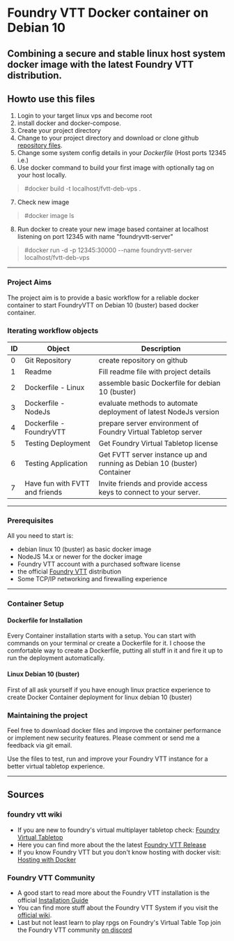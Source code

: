 # Foundry VTT Docker container on Debian 10
Combining a secure and stable linux host system docker image with the latest Foundry VTT distribution.
----

## Howto use this files
1. Login to your target linux vps and become root
2. install docker and docker-compose.
3. Create your project directory
4. Change to your project directory and download or clone github [repository files](https://github.com/k8af/fvtt-deb-vps).
5. Change some system config details in your *Dockerfile* (Host ports 12345 i.e.)
6. Use docker command to build your first image with optionally tag on your host locally.
> #docker build -t localhost/fvtt-deb-vps .

7. Check new image
> #docker image ls

8. Run docker to create your new image based container at localhost listening on port 12345 with name "foundryvtt-server"
> #docker run -d -p 12345:30000 --name foundryvtt-server localhost/fvtt-deb-vps
----

### Project Aims
The project aim is to provide a basic workflow for a reliable docker container to start FoundryVTT on Debian 10 (buster) based docker container. 

### Iterating workflow objects
| ID | Object | Description |
| - | - | - |
| 0 | Git Repository | create repository on github |
| 1 | Readme | Fill readme file with project details |
| 2 | Dockerfile - Linux | assemble basic Dockerfile for debian 10 (buster) |
| 3 | Dockerfile - NodeJs | evaluate methods to automate deployment of latest NodeJs version |
| 4 | Dockerfile - FoundryVTT | prepare server environment of Foundry Virtual Tabletop server |
| 5 | Testing Deployment | Get Foundry Virtual Tabletop license|
| 6 | Testing Application | Get FVTT server instance up and running as Debian 10 (buster) Container |
| 7 | Have fun with FVTT and friends | Invite friends and provide access keys to connect to your server.|

----

### Prerequisites
All you need to start is:
- debian linux 10 (buster) as basic docker image
- NodeJS 14.x or newer for the docker image
- Foundry VTT account with a purchased software license
- the official [Foundry VTT](https://foundryvtt.com) distribution
- Some TCP/IP networking and firewalling experience

----


### Container Setup

#### Dockerfile for Installation
Every Container installation starts with a setup. You can start with commands on your terminal or create a Dockerfile for it. I choose the comfortable way to create a Dockerfile, putting all stuff in it and fire it up to run the deployment automatically.

#### Linux Debian 10 (buster)
First of all ask yourself if you have enough linux practice experience to create Docker Container deployment for linux debian 10 (buster)

### Maintaining the project
Feel free to download docker files and improve the container performance or implement new security features.
Please comment or send me a feedback via git email.

Use the files to test, run and improve your Foundry VTT instance for a better virtual tabletop experience.

----

## Sources
### foundry vtt wiki
- If you are new to foundry's virtual multiplayer tabletop check: [Foundry Virtual Tabletop](https://foundryvtt.com/)
- Here you can find more about the the latest [Foundry VTT Release](https://foundryvtt.com/releases/9.238)
- If you know Foundry VTT but you don't know hosting with docker visit: [Hosting with Docker](https://foundryvtt.wiki/en/setup/hosting/Docker)

### Foundry VTT Community
- A good start to read more about the Foundry VTT installation is the official [Installation Guide](https://foundryvtt.com/article/installation/)
- You can find more stuff about the Foundry VTT System if you visit the [official wiki](https://foundryvtt.wiki/en/home).
- Last but not least learn to play rpgs on Foundry's Virtual Table Top join the Foundry VTT community [on discord](https://discord.gg/foundryvtt)

